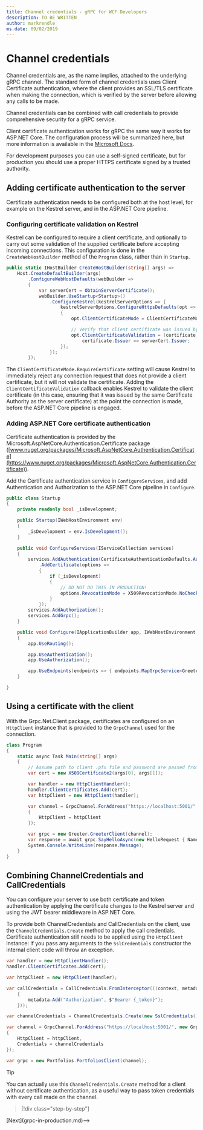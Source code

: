 ```yaml
---
title: Channel credentials - gRPC for WCF Developers
description: TO BE WRITTEN
author: markrendle
ms.date: 09/02/2019
---
```


# Channel credentials

Channel credentials are, as the name implies, attached to the underlying gRPC channel. The standard form of channel credentials uses Client Certificate authentication, where the client provides an SSL/TLS certificate when making the connection, which is verified by the server before allowing any calls to be made.

Channel credentials can be combined with call credentials to provide comprehensive security for a gRPC service.

Client certificate authentication works for gRPC the same way it works for ASP.NET Core. The configuration process will be summarized here, but more information is available in the [Microsoft Docs](https://docs.microsoft.com/aspnet/core/security/authentication/certauth?view=aspnetcore-3.0).

For development purposes you can use a self-signed certificate, but for production you should use a proper HTTPS certificate signed by a trusted authority.

## Adding certificate authentication to the server

Certificate authentication needs to be configured both at the host level, for example on the Kestrel server, and in the ASP.NET Core pipeline.

### Configuring certificate validation on Kestrel

Kestrel can be configured to require a client certificate, and optionally to carry out some validation of the supplied certificate before accepting incoming connections. This configuration is done in the `CreateWebHostBuilder` method of the `Program` class, rather than in `Startup`.

```csharp
public static IHostBuilder CreateHostBuilder(string[] args) =>
    Host.CreateDefaultBuilder(args)
        .ConfigureWebHostDefaults(webBuilder =>
        {
            var serverCert = ObtainServerCertificate();
            webBuilder.UseStartup<Startup>()
                .ConfigureKestrel(kestrelServerOptions => {
                    kestrelServerOptions.ConfigureHttpsDefaults(opt =>
                    {
                        opt.ClientCertificateMode = ClientCertificateMode.RequireCertificate;

                        // Verify that client certificate was issued by same CA as server certificate
                        opt.ClientCertificateValidation = (certificate, chain, errors) =>
                            certificate.Issuer == serverCert.Issuer;
                    });
                });
        });

```

The `ClientCertificateMode.RequireCertificate` setting will cause Kestrel to immediately reject any connection request that does not provide a client certificate, but it will not validate the certificate. Adding the `ClientCertificateValidation` callback enables Kestrel to validate the client certificate (in this case, ensuring that it was issued by the same Certificate Authority as the server certificate) at the point the connection is made, before the ASP.NET Core pipeline is engaged.

### Adding ASP.NET Core certificate authentication

Certificate authentication is provided by the Microsoft.AspNetCore.Authentication.Certificate package ([www.nuget.org/packages/Microsoft.AspNetCore.Authentication.Certificate](https://www.nuget.org/packages/Microsoft.AspNetCore.Authentication.Certificate)).

Add the Certificate authentication service in `ConfigureServices`, and add Authentication and Authorization to the ASP.NET Core pipeline in `Configure`.

```csharp
public class Startup
{
    private readonly bool _isDevelopment;

    public Startup(IWebHostEnvironment env)
    {
        _isDevelopment = env.IsDevelopment();
    }

    public void ConfigureServices(IServiceCollection services)
    {
        services.AddAuthentication(CertificateAuthenticationDefaults.AuthenticationScheme)
            .AddCertificate(options =>
            {
                if (_isDevelopment)
                {
                    // DO NOT DO THIS IN PRODUCTION!
                    options.RevocationMode = X509RevocationMode.NoCheck;
                }
            });
        services.AddAuthorization();
        services.AddGrpc();
    }

    public void Configure(IApplicationBuilder app, IWebHostEnvironment env)
    {
        app.UseRouting();

        app.UseAuthentication();
        app.UseAuthorization();

        app.UseEndpoints(endpoints => { endpoints.MapGrpcService<GreeterService>(); });
    }

}
```

## Using a certificate with the client

With the Grpc.Net.Client package, certificates are configured on an `HttpClient` instance that is provided to the `GrpcChannel` used for the connection.

```csharp
class Program
{
    static async Task Main(string[] args)
    {
        // Assume path to client .pfx file and password are passed from command line
        var cert = new X509Certificate2(args[0], args[1]);

        var handler = new HttpClientHandler();
        handler.ClientCertificates.Add(cert);
        var httpClient = new HttpClient(handler);

        var channel = GrpcChannel.ForAddress("https://localhost:5001/", new GrpcChannelOptions
        {
            HttpClient = httpClient
        });

        var grpc = new Greeter.GreeterClient(channel);
        var response = await grpc.SayHelloAsync(new HelloRequest { Name = "Bob" });
        System.Console.WriteLine(response.Message);
    }
}
```

## Combining ChannelCredentials and CallCredentials

You can configure your server to use both certificate and token authentication by applying the certificate changes to the Kestrel server and using the JWT bearer middleware in ASP.NET Core.

To provide both ChannelCredentials and CallCredentials on the client, use the `ChannelCredentials.Create` method to apply the call credentials. Certificate authentication still needs to be applied using the `HttpClient` instance: if you pass any arguments to the `SslCredentials` constructor the internal client code will throw an exception.

```csharp
var handler = new HttpClientHandler();
handler.ClientCertificates.Add(cert);

var httpClient = new HttpClient(handler);

var callCredentials = CallCredentials.FromInterceptor(((context, metadata) =>
    {
        metadata.Add("Authorization", $"Bearer {_token}");
    }));

var channelCredentials = ChannelCredentials.Create(new SslCredentials(), callCredentials);

var channel = GrpcChannel.ForAddress("https://localhost:5001/", new GrpcChannelOptions
{
    HttpClient = httpClient,
    Credentials = channelCredentials
});

var grpc = new Portfolios.PortfoliosClient(channel);
```

> [!TIP]
> You can actually use this `ChannelCredentials.Create` method for a client without certificate authentication, as a useful way to pass token credentials with every call made on the channel.

>[!div class="step-by-step"]
<!-->[Next](grpc-in-production.md)-->
